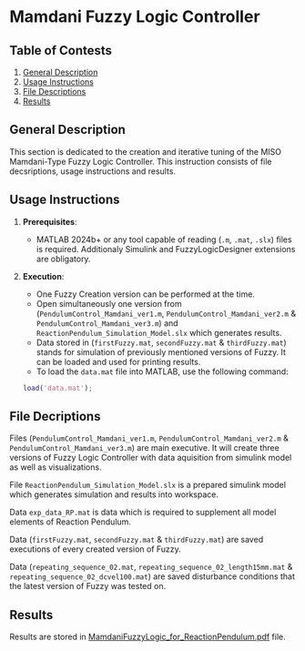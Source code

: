 # Mamdani Fuzzy Logic Controller

## Table of Contests

1. [General Description](#general-description)
2. [Usage Instructions](#usage-instructions)
3. [File Descriptions](#file-descriptions)
4. [Results](#results)

## General Description
This section is dedicated to the creation and iterative tuning of the MISO Mamdani-Type Fuzzy Logic Controller. This instruction consists of file decsriptions, usage instructions and results.

## Usage Instructions
1. **Prerequisites**:
   - MATLAB 2024b+ or any tool capable of reading (`.m`, `.mat`, `.slx`) files is required. Additionaly Simulink and FuzzyLogicDesigner extensions are obligatory.

2. **Execution**:
   - One Fuzzy Creation version can be performed at the time.
   - Open simultaneously one version from (`PendulumControl_Mamdani_ver1.m`, `PendulumControl_Mamdani_ver2.m` & `PendulumControl_Mamdani_ver3.m`) and `ReactionPendulum_Simulation_Model.slx` which generates results.
   - Data stored in (`firstFuzzy.mat`, `secondFuzzy.mat` & `thirdFuzzy.mat`) stands for simulation of previously mentioned versions of Fuzzy. It can be loaded and used for printing results.
   - To load the `data.mat` file into MATLAB, use the following command:
   ```matlab
   load('data.mat');

## File Decriptions
Files (`PendulumControl_Mamdani_ver1.m`, `PendulumControl_Mamdani_ver2.m` & `PendulumControl_Mamdani_ver3.m`) are main executive. It will create three versions of Fuzzy Logic Controller with data aquisition from simulink model as well as visualizations.

File `ReactionPendulum_Simulation_Model.slx` is a prepared simulink model which generates simulation and results into workspace.

Data `exp_data_RP.mat` is data which is required to supplement all model elements of Reaction Pendulum.

Data (`firstFuzzy.mat`, `secondFuzzy.mat` & `thirdFuzzy.mat`) are saved executions of every created version of Fuzzy.

Data (`repeating_sequence_02.mat`, `repeating_sequence_02_length15mm.mat` & `repeating_sequence_02_dcvel100.mat`) are saved disturbance conditions that the latest version of Fuzzy was tested on.

## Results
Results are stored in [MamdaniFuzzyLogic_for_ReactionPendulum.pdf](doc/MamdaniFuzzyLogic_for_ReactionPendulum.pdf) file.